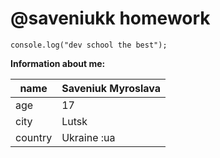 # @saveniukk homework 

`console.log("dev school the best");`

__Information about me:__

| name    | Saveniuk Myroslava |
|---------|--------------------|          
| age     | 17                 |
| city    | Lutsk              |
| country | Ukraine :ua        |